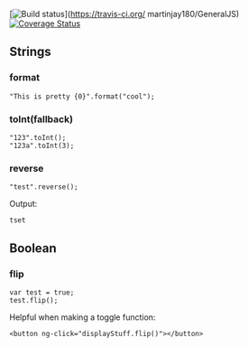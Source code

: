 [![Build status](https://secure.travis-ci.org/martinjay180/GeneralJS.png)](https://travis-ci.org/ martinjay180/GeneralJS)  [![Coverage Status](https://coveralls.io/repos/martinjay180/GeneralJS/badge.svg)](https://coveralls.io/github/martinjay180/GeneralJS?branch=master)

## Strings

### format

    "This is pretty {0}".format("cool");
    
### toInt(fallback)

    "123".toInt();
    "123a".toInt(3);
    
### reverse

    "test".reverse();
    
Output:

    tset
    
## Boolean

### flip

    var test = true;
    test.flip();

Helpful when making a toggle function:

    <button ng-click="displayStuff.flip()"></button>
